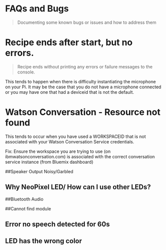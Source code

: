 # FAQs and Bugs

> Documenting some known bugs or issues and how to address them

# Recipe ends after start, but no errors.

> Recipe ends without printing any errors or failure messages to the console.

This tends to happen when there is difficulty instantiating the microphone on your Pi. It may be the case that you do not have a microphone connected or you may have one that had a deviceid that is not the default.



# Watson Conversation - Resource not found

This tends to occur when you have used a WORKSPACEID that is not associated with your Watson Conversation Service credentials.

Fix: Ensure the workspace you are trying to use (on ibmwatsonconversation.com) is associated with the correct conversation service instance (from Bluemix dashboard)


##Speaker Output Noisy/Garbled

## Why NeoPixel LED/ How can I use other LEDs?


##Bluetooth Audio




##Cannot find module



## Error no speech detected for 60s


## LED has the wrong color
